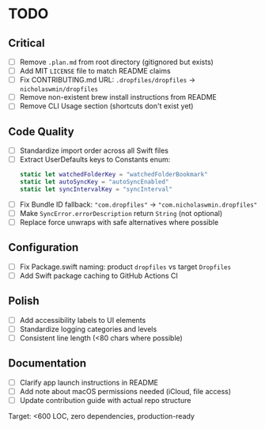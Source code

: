 # TODO

## Critical

- [ ] Remove `.plan.md` from root directory (gitignored but exists)
- [ ] Add MIT `LICENSE` file to match README claims
- [ ] Fix CONTRIBUTING.md URL: `.dropfiles/dropfiles` → `nicholaswmin/dropfiles`
- [ ] Remove non-existent brew install instructions from README
- [ ] Remove CLI Usage section (shortcuts don't exist yet)

## Code Quality

- [ ] Standardize import order across all Swift files
- [ ] Extract UserDefaults keys to Constants enum:
  ```swift
  static let watchedFolderKey = "watchedFolderBookmark"
  static let autoSyncKey = "autoSyncEnabled" 
  static let syncIntervalKey = "syncInterval"
  ```
- [ ] Fix Bundle ID fallback: `"com.dropfiles"` → `"com.nicholaswmin.dropfiles"`
- [ ] Make `SyncError.errorDescription` return `String` (not optional)
- [ ] Replace force unwraps with safe alternatives where possible

## Configuration

- [ ] Fix Package.swift naming: product `dropfiles` vs target `Dropfiles`
- [ ] Add Swift package caching to GitHub Actions CI

## Polish

- [ ] Add accessibility labels to UI elements  
- [ ] Standardize logging categories and levels
- [ ] Consistent line length (<80 chars where possible)

## Documentation

- [ ] Clarify app launch instructions in README
- [ ] Add note about macOS permissions needed (iCloud, file access)
- [ ] Update contribution guide with actual repo structure

Target: <600 LOC, zero dependencies, production-ready